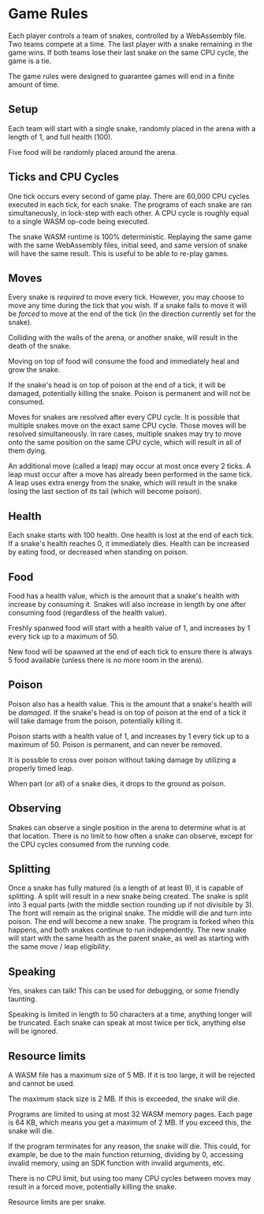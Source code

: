 # Game Rules

Each player controls a team of snakes, controlled by a WebAssembly file. Two teams compete at a time.
The last player with a snake remaining in the game wins. If both teams lose their last snake on the same CPU cycle, the game is a tie.

The game rules were designed to guarantee games will end in a finite amount of time.

## Setup

Each team will start with a single snake, randomly placed in the arena with a length of 1, and full health (100).

Five food will be randomly placed around the arena.

## Ticks and CPU Cycles

One tick occurs every second of game play. There are 60,000 CPU cycles executed in each tick, for each snake. The programs of each snake are ran simultaneously, in lock-step with each other. A CPU cycle is roughly equal to a single WASM op-code being executed.

The snake WASM runtime is 100% deterministic. Replaying the same game with the same WebAssembly files, initial seed, and same version of snake will have the same result. This is useful to be able to re-play games.

## Moves

Every snake is _required_ to move every tick. However, you may choose to move any time during the tick that you wish. If a snake fails to move it will be _forced_ to move at the end of the tick (in the direction currently set for the snake).

Colliding with the walls of the arena, or another snake, will result in the death of the snake.

Moving on top of food will consume the food and immediately heal and grow the snake.

If the snake's head is on top of poison at the end of a tick, it will be damaged, potentially killing the snake. Poison is permanent and will not be consumed.

Moves for snakes are resolved after every CPU cycle. It is possible that multiple snakes move on the exact same CPU cycle. Those moves will be resolved simultaneously. In rare cases, multiple snakes may try to move onto the same position on the same CPU cycle, which will result in all of them dying.

An additional move (called a leap) may occur at most once every 2 ticks. A leap must occur after a move has already been performed in the same tick. A leap uses extra energy from the snake, which will result in the snake losing the last section of its tail (which will become poison).

## Health

Each snake starts with 100 health. One health is lost at the end of each tick. If a snake's health reaches 0, it immediately dies. Health can be increased by eating food, or decreased when standing on poison.

## Food

Food has a health value, which is the amount that a snake's health with increase by consuming it. Snakes will also increase in length by one after consuming food (regardless of the health value).

Freshly spanwed food will start with a health value of 1, and increases by 1 every tick up to a maximum of 50.

New food will be spawned at the end of each tick to ensure there is always 5 food available (unless there is no more room in the arena).

## Poison

Poison also has a health value. This is the amount that a snake's health will be _damaged_. If the snake's head is on top of poison at the end of a tick it will take damage from the poison, potentially killing it.

Poison starts with a health value of 1, and increases by 1 every tick up to a maximum of 50. Poison is permanent, and can never be removed.

It is possible to cross over poison without taking damage by utilizing a properly timed leap.

When part (or all) of a snake dies, it drops to the ground as poison.


## Observing

Snakes can observe a single position in the arena to determine what is at that location. There is no limit to how often a snake can observe, except for the CPU cycles consumed from the running code.

## Splitting

Once a snake has fully matured (is a length of at least 9), it is capable of splitting. A split will result in a new snake being created. The snake is split into 3 equal parts (with the middle section rounding up if not divisible by 3). The front will remain as the original snake. The middle will die and turn into poison. The end will become a new snake. The program is forked when this happens, and both snakes continue to run independently. The new snake will start with the same health as the parent snake, as well as starting with the same move / leap eligibility.

## Speaking

Yes, snakes can talk! This can be used for debugging, or some friendly taunting.

Speaking is limited in length to 50 characters at a time, anything longer will be truncated. Each snake can speak at most twice per tick, anything else will be ignored.

## Resource limits

A WASM file has a maximum size of 5 MB. If it is too large, it will be rejected and cannot be used.

The maximum stack size is 2 MB. If this is exceeded, the snake will die.

Programs are limited to using at most 32 WASM memory pages. Each page is 64 KB, which means you get a maximum of 2 MB. If you exceed this, the snake will die.

If the program terminates for any reason, the snake will die. This could, for example, be due to the main function returning, dividing by 0, accessing invalid memory, using an SDK function with invalid arguments, etc.

There is no CPU limit, but using too many CPU cycles between moves may result in a forced move, potentially killing the snake.

Resource limits are per snake.

